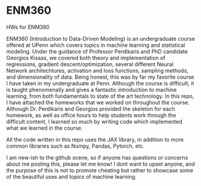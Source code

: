 # ENM360
HWs for ENM360

ENM360 (Introduction to Data-Driven Modeling) is an undergraduate course offered at UPenn which covers topics in machine learning and statistical modeling.  Under the guidance of Professor Perdikaris and PhD candidate Georgios Kissas, we covered both theory and implementation of regressions, gradient descent/optimization, several different Neural Network architechtures, activation and loss functions, sampling methods, and dimensionality of data.  Being honest, this was by far my favorite course I have taken in my undergraduate at Penn.  Although the course is difficult, it is taught phenomenally and gives a fantastic introduction to machine learning, from both fundamentals to state of the art technology.  In this repo, I have attached the homeworks that we worked on throughout the course.  Although Dr. Perdikaris and Georgios provided the skeleton for each homework, as well as office hours to help students work through the difficult content, I learned so much by writing code which implemented what we learned in the course.

All the code written in this repo uses the JAX library, in addition to more common libraries such as Numpy, Pandas, Pytorch, etc.

I am new-ish to the github scene, so if anyone has questions or concerns about me posting this, please let me know!  I dont want to upset anyone, and the purpose of this is not to promote cheating but rather to showcase some of the beautiful uses and topics of machine learning.
